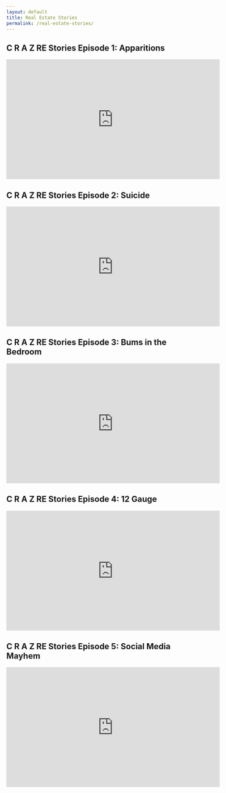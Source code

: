 ```yaml
---
layout: default
title: Real Estate Stories
permalink: /real-estate-stories/
---
```


## C R A Z RE Stories Episode 1: Apparitions

<iframe width="560" height="315" src="https://www.youtube.com/embed/eiYS3-97LVY" frameborder="0" allow="accelerometer; autoplay; encrypted-media; gyroscope; picture-in-picture" allowfullscreen=""></iframe>

## C R A Z RE Stories Episode 2: Suicide

<iframe width="560" height="315" src="https://www.youtube.com/embed/mOA0raDMfIU" frameborder="0" allow="accelerometer; autoplay; encrypted-media; gyroscope; picture-in-picture" allowfullscreen></iframe>

## C R A Z RE Stories Episode 3: Bums in the Bedroom

<iframe width="560" height="315" src="https://www.youtube.com/embed/nU9YuKeohYA" frameborder="0" allow="accelerometer; autoplay; encrypted-media; gyroscope; picture-in-picture" allowfullscreen></iframe>

## C R A Z RE Stories Episode 4: 12 Gauge

<iframe width="560" height="315" src="https://www.youtube.com/embed/2FOw-jephJc" frameborder="0" allow="accelerometer; autoplay; encrypted-media; gyroscope; picture-in-picture" allowfullscreen></iframe>

## C R A Z RE Stories Episode 5: Social Media Mayhem

<iframe width="560" height="315" src="https://www.youtube.com/embed/aq8tssZ2sVY" frameborder="0" allow="accelerometer; autoplay; encrypted-media; gyroscope; picture-in-picture" allowfullscreen></iframe>